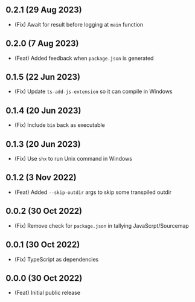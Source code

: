 ## 0.2.1 (29 Aug 2023)

-   (Fix) Await for result before logging at `main` function

## 0.2.0 (7 Aug 2023)

-   (Feat) Added feedback when `package.json` is generated

## 0.1.5 (22 Jun 2023)

-   (Fix) Update `ts-add-js-extension` so it can compile in Windows

## 0.1.4 (20 Jun 2023)

-   (Fix) Include `bin` back as executable

## 0.1.3 (20 Jun 2023)

-   (Fix) Use `shx` to run Unix command in Windows

## 0.1.2 (3 Nov 2022)

-   (Feat) Added `--skip-outdir` args to skip some transpiled outdir

## 0.0.2 (30 Oct 2022)

-   (Fix) Remove check for `package.json` in tallying JavaScrpt/Sourcemap

## 0.0.1 (30 Oct 2022)

-   (Fix) TypeScript as dependencies

## 0.0.0 (30 Oct 2022)

-   (Feat) Initial public release
